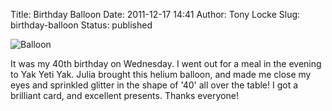 Title: Birthday Balloon
Date: 2011-12-17 14:41
Author: Tony Locke
Slug: birthday-balloon
Status: published

![Balloon]({static}/images/2011/IMG_20111215_212459.jpg)

It was my 40th birthday on Wednesday. I went out for a meal in the evening to Yak Yeti Yak. Julia brought this helium balloon, and made me close my eyes and sprinkled glitter in the shape of '40' all over the table! I got a brilliant card, and excellent presents. Thanks everyone!
